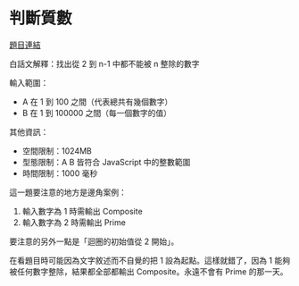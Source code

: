 # 判斷質數

[題目連結](https://oj.lidemy.com/problem/1020)

白話文解釋：找出從 2 到 n-1 中都不能被 n 整除的數字

輸入範圍：
- A 在 1 到 100 之間（代表總共有幾個數字）
- B 在 1 到 100000 之間（每一個數字的值）

其他資訊：
- 空間限制：1024MB
- 型態限制：A B 皆符合 JavaScript 中的整數範圍
- 時間限制：1000 毫秒

這一題要注意的地方是邊角案例：

1. 輸入數字為 1 時需輸出 Composite
2. 輸入數字為 2 時需輸出 Prime

要注意的另外一點是「迴圈的初始值從 2 開始」。

在看題目時可能因為文字敘述而不自覺的把 1 設為起點。這樣就錯了，因為 1 能夠被任何數字整除，結果都全部都輸出 Composite。永遠不會有 Prime 的那一天。